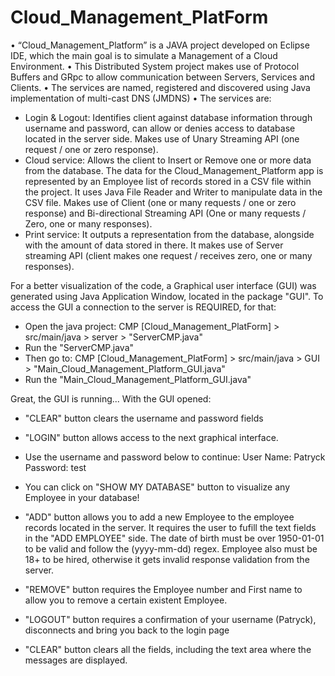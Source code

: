 # Cloud_Management_PlatForm
 
•	“Cloud_Management_Platform” is a JAVA project developed on Eclipse IDE, which the main goal is to simulate a Management of a Cloud Environment. 
•	This Distributed System project makes use of Protocol Buffers and GRpc to allow communication between Servers, Services and Clients. 
•	The services are named, registered and discovered using Java implementation of multi-cast DNS (JMDNS)
•	The services are:
 -	Login & Logout: Identifies client against database information through username and password, can allow or denies access to database located in the server side. Makes use of Unary Streaming API (one request / one or zero response).
 -	Cloud service: Allows the client to Insert or Remove one or more data from the database. The data for the Cloud_Management_Platform app is represented by an Employee list of records stored in a CSV file within the project. It uses Java File Reader and Writer to manipulate data in the CSV file. Makes use of Client (one or many requests / one or zero response) and Bi-directional Streaming API (One or many requests / Zero, one or many responses).
 -	Print service: It outputs a representation from the database, alongside with the amount of data stored in there. It makes use of Server streaming API (client makes one request / receives zero, one or many responses).

For a better visualization of the code, a Graphical user interface (GUI) was generated using Java Application Window, located in the package "GUI".
To access the GUI a connection to the server is REQUIRED, for that:
 - Open the java project: CMP [Cloud_Management_PlatForm] > src/main/java > server > "ServerCMP.java"
 - Run the "ServerCMP.java"
 - Then go to: CMP [Cloud_Management_PlatForm] > src/main/java > GUI > "Main_Cloud_Management_Platform_GUI.java"
 - Run the "Main_Cloud_Management_Platform_GUI.java"

Great, the GUI is running... With the GUI opened:

 - "CLEAR" button clears the username and password fields
 - "LOGIN" button allows access to the next graphical interface.
 - Use the username and password below to continue:
User Name: Patryck
Password: test

 - You can click on "SHOW MY DATABASE" button to visualize any Employee in your database!
 - "ADD" button allows you to add a new Employee to the employee records located in the server. It requires
the user to fufill the text fields in the "ADD EMPLOYEE" side. The date of birth must be over 1950-01-01 to be valid and follow
the (yyyy-mm-dd) regex. Employee also must be 18+ to be hired, otherwise it gets invalid response validation from the server.
 - "REMOVE" button requires the Employee number and First name to allow you to remove a certain existent Employee. 
 - "LOGOUT" button requires a confirmation of your username (Patryck), disconnects and bring you back to the login page
 - "CLEAR" button clears all the fields, including the text area where the messages are displayed.
